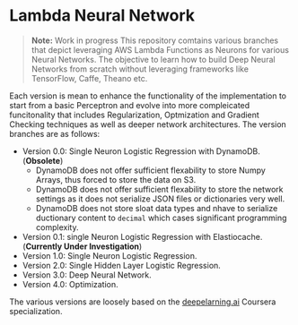 # Lambda Neural Network
>**Note:** Work in progress
This repository comtains various branches that depict leveraging AWS Lambda Functions as Neurons for various Neural Networks. The objective to learn how to build Deep Neural Networks from scratch without leveraging frameworks like TensorFlow, Caffe, Theano etc. 

Each version is mean to enhance the functionality of the implementation to start from a basic Perceptron and evolve into more compleicated funcitonality that includes Regularization, Optmization and Gradient Checking techniques as well as deeper network architectures. The version branches are as follows:

- Version 0.0: Single Neuron Logistic Regression with DynamoDB. (**Obsolete**)
    - DynamoDB does not offer sufficient flexability to store Numpy Arrays, thus forced to store the data on S3.
    - DynamoDB does not offer sufficient flexability to store the network settings as it does not serialize JSON files or dictionaries very well.
    - DynamoDB does not store sloat data types and nhave to serialize ductionary content to `decimal` which cases significant programming complexity.
- Version 0.1: single Neuron Logistic Regression with Elastiocache. (**Currently Under Investigation**)
- Version 1.0: Single Neuron Logistic Regression.
- Version 2.0: Single Hidden Layer Logistic Regression.
- Version 3.0: Deep Neural Network.
- Version 4.0: Optimization.

The various versions are loosely based on the [deepelarning.ai](https://www.coursera.org/specializations/deep-learning) Coursera specialization.
